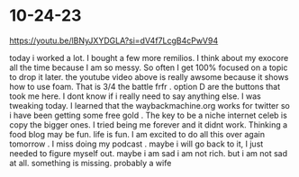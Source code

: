 # 10-24-23
https://youtu.be/lBNyJXYDGLA?si=dV4f7LcgB4cPwV94 

today i worked a lot. I bought a few more remilios. I think about my exocore all the time because I am so messy. So often I get 100% focused on a topic to drop it later. the youtube video above is really awsome because it shows how to use foam. That is 3/4 the battle frfr . option D are the buttons that took me here. I dont know if i really need to say anything else. I was tweaking today. I learned that the waybackmachine.org works for twitter so i have been getting some free gold . The key to be a niche internet celeb is copy the bigger ones. I tried being me forever and it didnt work. Thinking a food blog may be fun. life is fun. I am excited to do all this over again tomorrow . I miss doing my podcast . maybe i will go back to it, I just needed to figure myself out. maybe i am sad i am not rich. but i am not sad at all. something is missing. probably a wife 